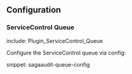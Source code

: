 ## Configuration


### ServiceControl Queue

include: Plugin_ServiceControl_Queue

Configure the ServiceControl queue via config:

snippet: sagaaudit-queue-config
